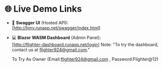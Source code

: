 ﻿# 🌐 Live Demo Links

- 🔗 **Swagger UI** (Hosted API):  
  [http://hmy.runasp.net/swagger/index.html]

- 💻 **Blazor WASM Dashboard** (Admin Panel):  
  [http://flighter-dashboard.runasp.net/login]
  Note:
  "To try the dashboard, contact us at flighter924@gmail.com."
  
  To Try As Owner (Email:flighter924@gmail.com , Password:Flighter@12)
